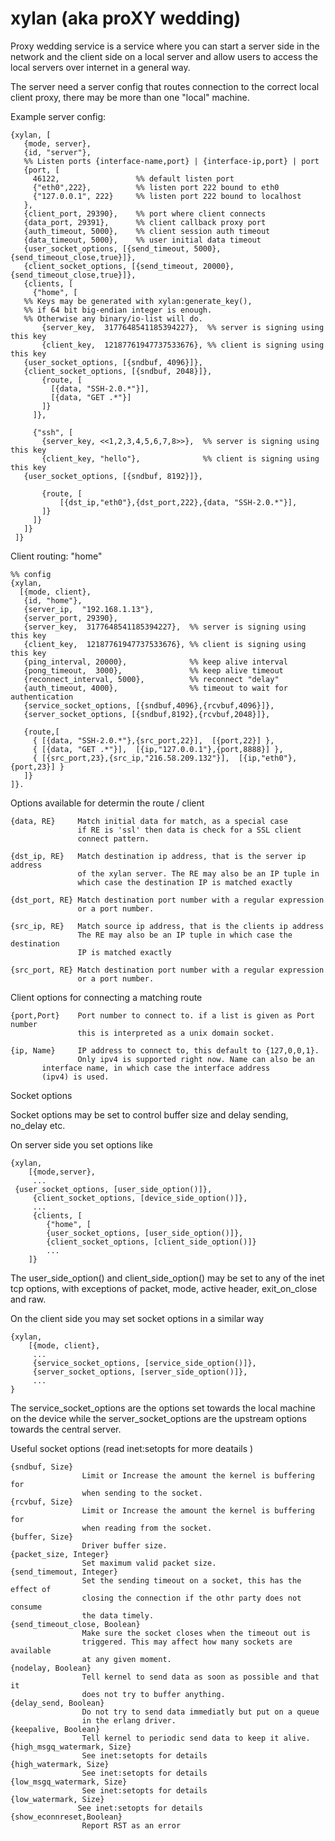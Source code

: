 xylan (aka proXY wedding)
=========================

Proxy wedding service is a service where you can
start a server side in the network and the client
side on a local server and allow users to access
the local servers over internet in a general way.

The server need a server config that routes connection
to the correct local client proxy, there may be more than
one "local" machine.

Example server config:

    {xylan, [
       {mode, server},
       {id, "server"},
       %% Listen ports {interface-name,port} | {interface-ip,port} | port
       {port, [
         46122,                 %% default listen port
         {"eth0",222},          %% listen port 222 bound to eth0
         {"127.0.0.1", 222}     %% listen port 222 bound to localhost
       },
       {client_port, 29390},    %% port where client connects
       {data_port, 29391},      %% client callback proxy port
       {auth_timeout, 5000},    %% client session auth timeout
       {data_timeout, 5000},    %% user initial data timeout
       {user_socket_options, [{send_timeout, 5000},{send_timeout_close,true}]},
       {client_socket_options, [{send_timeout, 20000},{send_timeout_close,true}]},
       {clients, [
         {"home", [
	   %% Keys may be generated with xylan:generate_key(),
	   %% if 64 bit big-endian integer is enough.
	   %% Otherwise any binary/io-list will do.
           {server_key,  3177648541185394227},  %% server is signing using this key
           {client_key,  12187761947737533676}, %% client is signing using this key
	   {user_socket_options, [{sndbuf, 4096}]},
	   {client_socket_options, [{sndbuf, 2048}]},
           {route, [
		     [{data, "SSH-2.0.*"}],
             [{data, "GET .*"}]
           ]}
         ]},

         {"ssh", [
           {server_key, <<1,2,3,4,5,6,7,8>>},  %% server is signing using this key
           {client_key, "hello"},              %% client is signing using this key
	   {user_socket_options, [{sndbuf, 8192}]},

           {route, [
			   [{dst_ip,"eth0"},{dst_port,222},{data, "SSH-2.0.*"}],
           ]}
         ]}
       ]}
     ]}

Client routing:  "home"

    %% config
    {xylan,
      [{mode, client},
       {id, "home"},
       {server_ip,  "192.168.1.13"},
       {server_port, 29390},
       {server_key,  3177648541185394227},  %% server is signing using this key
       {client_key,  12187761947737533676}, %% client is signing using this key
       {ping_interval, 20000},              %% keep alive interval
       {pong_timeout,  3000},               %% keep alive timeout
       {reconnect_interval, 5000},          %% reconnect "delay"
       {auth_timeout, 4000},                %% timeout to wait for authentication
       {service_socket_options, [{sndbuf,4096},{rcvbuf,4096}]},
       {server_socket_options, [{sndbuf,8192},{rcvbuf,2048}]},

       {route,[
         { [{data, "SSH-2.0.*"},{src_port,22}],  [{port,22}] },
         { [{data, "GET .*"}],  [{ip,"127.0.0.1"},{port,8888}] },
         { [{src_port,23},{src_ip,"216.58.209.132"}],  [{ip,"eth0"},{port,23}] }
       ]}
    ]}.

Options available for determin the route / client

    {data, RE}     Match initial data for match, as a special case
                   if RE is 'ssl' then data is check for a SSL client
                   connect pattern.

    {dst_ip, RE}   Match destination ip address, that is the server ip address
                   of the xylan server. The RE may also be an IP tuple in
                   which case the destination IP is matched exactly

    {dst_port, RE} Match destination port number with a regular expression
                   or a port number.

    {src_ip, RE}   Match source ip address, that is the clients ip address
                   The RE may also be an IP tuple in which case the destination
                   IP is matched exactly

    {src_port, RE} Match destination port number with a regular expression
                   or a port number.

Client options for connecting a matching route

    {port,Port}    Port number to connect to. if a list is given as Port number
                   this is interpreted as a unix domain socket.

    {ip, Name}     IP address to connect to, this default to {127,0,0,1}.
                   Only ipv4 is supported right now. Name can also be an
		   interface name, in which case the interface address
		   (ipv4) is used.

Socket options

Socket options may be set to control buffer size and delay sending,
no_delay etc.

On server side you set options like

    {xylan,
        [{mode,server},
         ...
	 {user_socket_options, [user_side_option()]},
         {client_socket_options, [device_side_option()]},
         ...
         {clients, [
            {"home", [
            {user_socket_options, [user_side_option()]},
            {client_socket_options, [client_side_option()]}
            ...
        ]}

The user_side_option() and client_side_option() may be set to
any of the inet tcp options, with exceptions of packet, mode, active
header, exit_on_close and raw.

On the client side you may set socket options in a similar way

    {xylan,
        [{mode, client},
         ...
         {service_socket_options, [service_side_option()]},
         {server_socket_options, [server_side_option()]},
         ...
    }

The service_socket_options are the options set towards the local
machine on the device while the server_socket_options are the
upstream options towards the central server.

Useful socket options (read inet:setopts for more deatails )

    {sndbuf, Size}
                    Limit or Increase the amount the kernel is buffering for
                    when sending to the socket.
    {rcvbuf, Size}
                    Limit or Increase the amount the kernel is buffering for
                    when reading from the socket.
    {buffer, Size}
                    Driver buffer size.
    {packet_size, Integer}
                    Set maximum valid packet size.
    {send_timemout, Integer}
                    Set the sending timeout on a socket, this has the effect of
                    closing the connection if the othr party does not consume
                    the data timely.
    {send_timeout_close, Boolean}
                    Make sure the socket closes when the timeout out is
                    triggered. This may affect how many sockets are available
                    at any given moment.
    {nodelay, Boolean}
                    Tell kernel to send data as soon as possible and that it
                    does not try to buffer anything.
    {delay_send, Boolean}
                    Do not try to send data immediatly but put on a queue
                    in the erlang driver.
    {keepalive, Boolean}
                    Tell kernel to periodic send data to keep it alive.
    {high_msgq_watermark, Size}
                    See inet:setopts for details
    {high_watermark, Size}
                    See inet:setopts for details
    {low_msgq_watermark, Size}
                    See inet:setopts for details
    {low_watermark, Size}
                   See inet:setopts for details
    {show_econnreset,Boolean}
                    Report RST as an error

